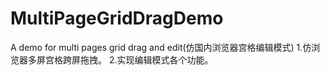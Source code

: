 # MultiPageGridDragDemo
A demo for multi pages grid drag and edit(仿国内浏览器宫格编辑模式)
1.仿浏览器多屏宫格跨屏拖拽。
2.实现编辑模式各个功能。
